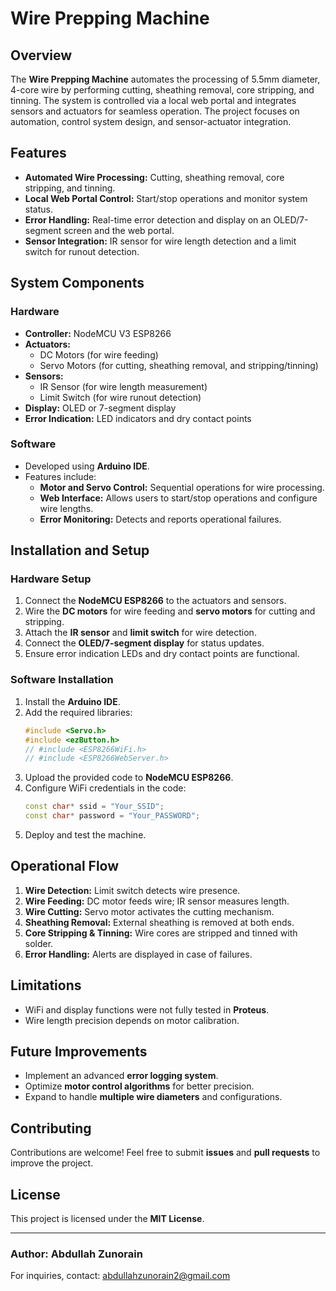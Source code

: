 # Wire Prepping Machine

## Overview
The **Wire Prepping Machine** automates the processing of 5.5mm diameter, 4-core wire by performing cutting, sheathing removal, core stripping, and tinning. The system is controlled via a local web portal and integrates sensors and actuators for seamless operation. The project focuses on automation, control system design, and sensor-actuator integration.

## Features
- **Automated Wire Processing:** Cutting, sheathing removal, core stripping, and tinning.
- **Local Web Portal Control:** Start/stop operations and monitor system status.
- **Error Handling:** Real-time error detection and display on an OLED/7-segment screen and the web portal.
- **Sensor Integration:** IR sensor for wire length detection and a limit switch for runout detection.

## System Components
### **Hardware**
- **Controller:** NodeMCU V3 ESP8266
- **Actuators:**
  - DC Motors (for wire feeding)
  - Servo Motors (for cutting, sheathing removal, and stripping/tinning)
- **Sensors:**
  - IR Sensor (for wire length measurement)
  - Limit Switch (for wire runout detection)
- **Display:** OLED or 7-segment display
- **Error Indication:** LED indicators and dry contact points

### **Software**
- Developed using **Arduino IDE**.
- Features include:
  - **Motor and Servo Control:** Sequential operations for wire processing.
  - **Web Interface:** Allows users to start/stop operations and configure wire lengths.
  - **Error Monitoring:** Detects and reports operational failures.

## Installation and Setup
### **Hardware Setup**
1. Connect the **NodeMCU ESP8266** to the actuators and sensors.
2. Wire the **DC motors** for wire feeding and **servo motors** for cutting and stripping.
3. Attach the **IR sensor** and **limit switch** for wire detection.
4. Connect the **OLED/7-segment display** for status updates.
5. Ensure error indication LEDs and dry contact points are functional.

### **Software Installation**
1. Install the **Arduino IDE**.
2. Add the required libraries:
   ```cpp
   #include <Servo.h>
   #include <ezButton.h>
   // #include <ESP8266WiFi.h>
   // #include <ESP8266WebServer.h>
   ```
3. Upload the provided code to **NodeMCU ESP8266**.
4. Configure WiFi credentials in the code:
   ```cpp
   const char* ssid = "Your_SSID";
   const char* password = "Your_PASSWORD";
   ```
5. Deploy and test the machine.

## Operational Flow
1. **Wire Detection:** Limit switch detects wire presence.
2. **Wire Feeding:** DC motor feeds wire; IR sensor measures length.
3. **Wire Cutting:** Servo motor activates the cutting mechanism.
4. **Sheathing Removal:** External sheathing is removed at both ends.
5. **Core Stripping & Tinning:** Wire cores are stripped and tinned with solder.
6. **Error Handling:** Alerts are displayed in case of failures.

## Limitations
- WiFi and display functions were not fully tested in **Proteus**.
- Wire length precision depends on motor calibration.

## Future Improvements
- Implement an advanced **error logging system**.
- Optimize **motor control algorithms** for better precision.
- Expand to handle **multiple wire diameters** and configurations.

## Contributing
Contributions are welcome! Feel free to submit **issues** and **pull requests** to improve the project.

## License
This project is licensed under the **MIT License**.

---
### **Author:** Abdullah Zunorain
For inquiries, contact: abdullahzunorain2@gmail.com

